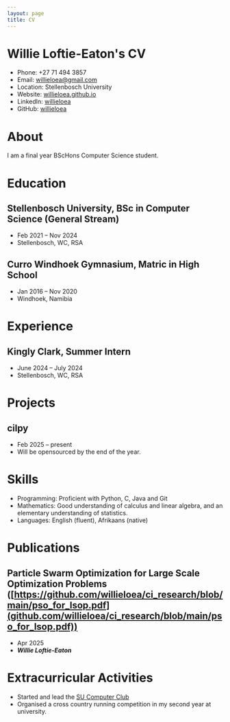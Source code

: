 ```yaml
---
layout: page
title: CV
---
```


# Willie Loftie-Eaton's CV

- Phone: +27 71 494 3857
- Email: [willieloea@gmail.com](mailto:willieloea@gmail.com)
- Location: Stellenbosch University
- Website: [willieloea.github.io](https://willieloea.github.io/)
- LinkedIn: [willieloea](https://linkedin.com/in/willieloea)
- GitHub: [willieloea](https://github.com/willieloea)


# About

I am a final year BScHons Computer Science student.

# Education

## Stellenbosch University, BSc in Computer Science (General Stream)

- Feb 2021 – Nov 2024
- Stellenbosch, WC, RSA

## Curro Windhoek Gymnasium, Matric in High School

- Jan 2016 – Nov 2020
- Windhoek, Namibia

# Experience

## Kingly Clark, Summer Intern

- June 2024 – July 2024
- Stellenbosch, WC, RSA

# Projects

## cilpy

- Feb 2025 – present
- Will be opensourced by the end of the year.

# Skills

- Programming: Proficient with Python, C, Java and Git
- Mathematics: Good understanding of calculus and linear algebra, and an elementary understanding of statistics.
- Languages: English (fluent), Afrikaans (native)
# Publications

## Particle Swarm Optimization for Large Scale Optimization Problems ([https://github.com/willieloea/ci_research/blob/main/pso_for_lsop.pdf](github.com/willieloea/ci_research/blob/main/pso_for_lsop.pdf))
- Apr 2025
- ***Willie Loftie-Eaton***

# Extracurricular Activities

- Started and lead the [SU Computer Club](https://su-computer-club.github.io/)
- Organised a cross country running competition in my second year at university.
